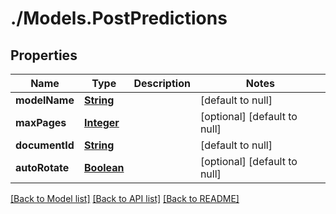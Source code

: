 # ./Models.PostPredictions
## Properties

Name | Type | Description | Notes
------------ | ------------- | ------------- | -------------
**modelName** | [**String**](string.md) |  | [default to null]
**maxPages** | [**Integer**](integer.md) |  | [optional] [default to null]
**documentId** | [**String**](string.md) |  | [default to null]
**autoRotate** | [**Boolean**](boolean.md) |  | [optional] [default to null]

[[Back to Model list]](../README.md#documentation-for-models) [[Back to API list]](../README.md#documentation-for-api-endpoints) [[Back to README]](../README.md)

